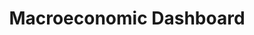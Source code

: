 ---
sdg_goal: 17
layout: indicator
indicator: 17.13.1
indicator_variable: null
graph: null
graph_type_description: null
graph_status_notes: unk
variable_description: null
variable_notes: null
un_designated_tier: '3'
title: Macroeconomic  Dashboard
permalink: /17-13-1/
un_custodial_agency: World  Bank
target_id: '17.13'
has_metadata: false
goal_meta_link: 'http://unstats.un.org/sdgs/files/metadata-compilation/Metadata-Goal-17.pdf'
goal_meta_link_page: 25
indicator_name: Macroeconomic  Dashboard
target: >-
  Enhance  global  macroeconomic  stability,  including  through  policy  coordination  and  policy  coherence.
source_title: null
source_notes: null
published: true  

---